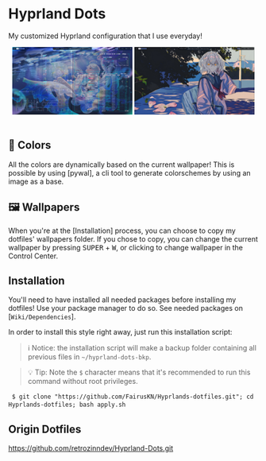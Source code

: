 # Hyprland Dots
My customized Hyprland configuration that I use everyday!

<div align="center">
<div class="screenshot-container">
 <img width=48% src="repo/b.png">
 <img width=48% src="repo/a.png">
</div>
</div>
<br>

## 🎨 Colors
All the colors are dynamically based on the current wallpaper! This is possible by using [pywal], a cli tool to generate colorschemes by using an image as a base.

## 🖼️ Wallpapers
When you're at the [Installation] process, you can choose to copy my dotfiles' wallpapers folder. If you chose to copy, you can change the current wallpaper by pressing <kbd>SUPER</kbd> + <kbd>W</kbd>, or clicking to change wallpaper in the Control Center.

## Installation
You'll need to have installed all needed packages before installing my dotfiles! Use your package manager to do so. See needed packages on [`Wiki/Dependencies`].

In order to install this style right away, just run this installation script:

> ℹ️ Notice: the installation script will make a backup folder containing all previous files in `~/hyprland-dots-bkp`.

> 💡 Tip: Note the `$` character means that it's recommended to run this command without root privileges.

```nushell
 $ git clone "https://github.com/FairusKN/Hyprlands-dotfiles.git"; cd Hyprlands-dotfiles; bash apply.sh
```

## Origin Dotfiles
https://github.com/retrozinndev/Hyprland-Dots.git
